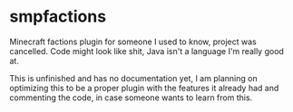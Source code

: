# smpfactions
Minecraft factions plugin for someone I used to know, project was cancelled.
Code might look like shit, Java isn't a language I'm really good at.

This is unfinished and has no documentation yet, I am planning on optimizing this to be a proper plugin with the features it already had and commenting the code, in case someone wants to learn from this.
